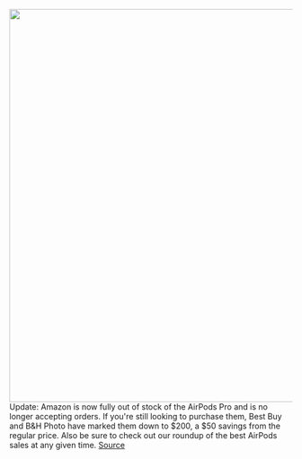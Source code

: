 <img src='https://cdn.vox-cdn.com/thumbor/AnhzH7Gyr7E410sPcL0DLsIE4Ng=/0x0:2040x1360/1200x800/filters:focal(857x517:1183x843)/cdn.vox-cdn.com/uploads/chorus_image/image/67984810/akrales_191030_3763_0471.0.jpg' width='700px' /><br/>
Update: Amazon is now fully out of stock of the AirPods Pro and is no longer accepting orders. If you're still looking to purchase them, Best Buy and B&H Photo have marked them down to $200, a $50 savings from the regular price. Also be sure to check out our roundup of the best AirPods sales at any given time.
<a href='https://www.theverge.com/good-deals/2020/11/25/21719200/apple-airpods-pros-black-friday-deal-sale-walmart'> Source <a/>